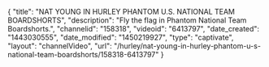 {
    "title": "NAT YOUNG IN HURLEY PHANTOM U.S. NATIONAL TEAM BOARDSHORTS",
    "description": "Fly the flag in Phantom National Team Boardshorts.",
    "channelid": "158318",
    "videoid": "6413797",
    "date_created": "1443030555",
    "date_modified": "1450219927",
    "type": "captivate",
    "layout": "channelVideo",
    "url": "\/hurley\/nat-young-in-hurley-phantom-u-s-national-team-boardshorts\/158318-6413797"
}